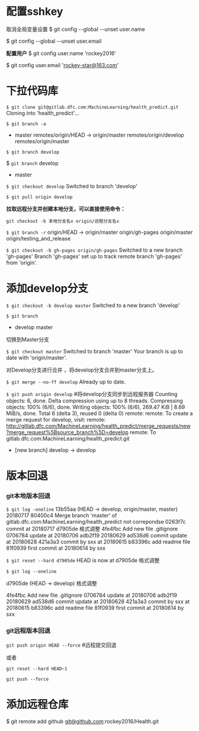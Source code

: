 # 配置sshkey

取消全局变量设置
$ git config --global --unset user.name

$ git config --global --unset user.email

**配置用户**
$ git config user.name 'rockey2016'

$ git config user.email 'rockey-star@163.com'

# 下拉代码库

`$ git clone git@gitlab.dfc.com:MachineLearning/health_predict.git`
Cloning into 'health_predict'...

<!--克隆完成之后，可以看见一些git相关文件，实际上Git自动clone的是远程的master分支，并且把本地的master分支和远程的master分支对应起来。-->

`$ git branch -a`  <!--查看所有远程分支-->

* master
  remotes/origin/HEAD -> origin/master
  remotes/origin/develop
  remotes/origin/master

`$ git branch develop`  <!--创建远程origin的develop分支到本地--> 

$ `git branch`  <!--查看本地分支develop-->
  develop
* master

`$ git checkout develop`  <!--切换到本地develop分支-->
Switched to branch 'develop'

`$ git pull origin develop`  <!--从远程获取最新版本并merge到本地 ，git pull 相当于git fetch 和 git merge。在实际使用中，git fetch更安全一些，因为在merge前，我们可以查看更新情况，然后再决定是否合并 。-->



**拉取远程分支并创建本地分支，可以直接使用命令：**

`git checkout -b 本地分支名x origin/远程分支名x`

`$ git branch -r`
  origin/HEAD -> origin/master
  origin/gh-pages
  origin/master
  origin/testing_and_release


`$ git checkout -b gh-pages origin/gh-pages`
Switched to a new branch 'gh-pages'
Branch 'gh-pages' set up to track remote branch 'gh-pages' from 'origin'.

# 添加develop分支

`$ git checkout -b develop master`
Switched to a new branch 'develop'


`$ git branch`

* develop
  master

切换到Master分支 

`$ git checkout master`
Switched to branch 'master'
Your branch is up to date with 'origin/master'.

对Develop分支进行合并 ，将develop分支合并到master分支上。

`$ git merge --no-ff develop`
Already up to date.

<!--使用--no-ff参数后，会执行正常合并，在Master分支上生成一个新节点。为了保证版本演进的清晰，我们希望采用这种做法。--> 

`$ git push origin develop`  #将develop分支同步到远程服务器
Counting objects: 6, done.
Delta compression using up to 8 threads.
Compressing objects: 100% (6/6), done.
Writing objects: 100% (6/6), 269.47 KiB | 8.69 MiB/s, done.
Total 6 (delta 3), reused 0 (delta 0)
remote:
remote: To create a merge request for develop, visit:
remote:   http://gitlab.dfc.com/MachineLearning/health_predict/merge_requests/new?merge_request%5Bsource_branch%5D=develop
remote:
To gitlab.dfc.com:MachineLearning/health_predict.git

 * [new branch]      develop -> develop

# 版本回退

###  git本地版本回退

`$ git log -oneline`
13b55aa (HEAD -> develop, origin/master, master) 20180717
80400c4 Merge branch 'master' of gitlab.dfc.com:MachineLearning/health_predict not correpondse
0263f7c commit at 20180717
d7905de 格式调整
4fe4fbc Add new file .gitignore
0706784 update at 20180706
adb2f19 20180629
ad538d6 commit update at 20180628
421a3a3 commit by sxx at 20180615
b83396c add readme file
81f0939 first commit at 20180614 by sxx

`$ git reset --hard d7905de`
HEAD is now at d7905de 格式调整

`$ git log --oneline`

d7905de (HEAD -> develop) 格式调整

4fe4fbc Add new file .gitignore
0706784 update at 20180706
adb2f19 20180629
ad538d6 commit update at 20180628
421a3a3 commit by sxx at 20180615
b83396c add readme file
81f0939 first commit at 20180614 by sxx



### git远程版本回退

`git push origin HEAD --force` #远程提交回退 

或者

`git reset --hard HEAD~1`

`git push --force` 



# 添加远程仓库

$ git remote add github git@github.com:rockey2016/Health.git




